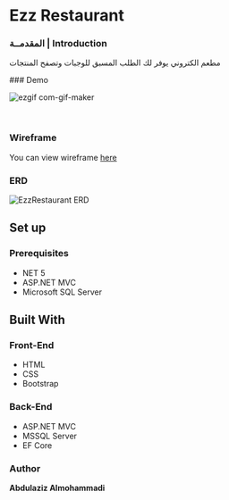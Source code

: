 # Ezz Restaurant

### المقدمــة | Introduction
مطعم الكتروني يوفر لك الطلب المسبق للوجبات وتصفح المنتجات

</div>
### Demo

![ezgif com-gif-maker](https://user-images.githubusercontent.com/82456273/122649249-a49a9c80-d135-11eb-80d7-cc68734c99d9.gif)


<br>


### Wireframe  
<p>You can view wireframe <a href="https://wireframe.cc/pro/pp/da394d102451995" rel="nofollow">here</a></p> 

### ERD

![EzzRestaurant ERD](https://user-images.githubusercontent.com/82456273/122649138-25a56400-d135-11eb-8c8f-ac61591ce166.png)


## Set up  

### Prerequisites
- NET 5 
- ASP.NET MVC
- Microsoft SQL Server 

## Built With

### Front-End  
 - HTML
 - CSS
 - Bootstrap 

### Back-End 
 - ASP.NET MVC
 - MSSQL Server
 - EF Core
### Author

<b>Abdulaziz Almohammadi
